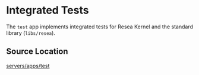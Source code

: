 # Integrated Tests
The `test` app implements integrated tests for Resea Kernel and the standard library (`libs/resea`).

## Source Location
[servers/apps/test](https://github.com/zuki/resea/tree/master/servers/apps/test)
